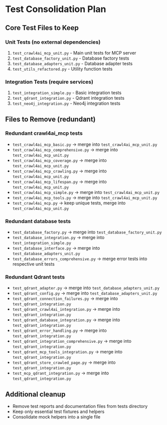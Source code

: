 # Test Consolidation Plan

## Core Test Files to Keep

### Unit Tests (no external dependencies)
1. `test_crawl4ai_mcp_unit.py` - Main unit tests for MCP server
2. `test_database_factory_unit.py` - Database factory tests
3. `test_database_adapters_unit.py` - Database adapter tests
4. `test_utils_refactored.py` - Utility function tests

### Integration Tests (require services)
1. `test_integration_simple.py` - Basic integration tests
2. `test_qdrant_integration.py` - Qdrant integration tests
3. `test_neo4j_integration.py` - Neo4j integration tests

## Files to Remove (redundant)

### Redundant crawl4ai_mcp tests
- `test_crawl4ai_mcp_basic.py` → merge into `test_crawl4ai_mcp_unit.py`
- `test_crawl4ai_mcp_comprehensive.py` → merge into `test_crawl4ai_mcp_unit.py`
- `test_crawl4ai_mcp_coverage.py` → merge into `test_crawl4ai_mcp_unit.py`
- `test_crawl4ai_mcp_crawling.py` → merge into `test_crawl4ai_mcp_unit.py`
- `test_crawl4ai_mcp_lifespan.py` → merge into `test_crawl4ai_mcp_unit.py`
- `test_crawl4ai_mcp_simple.py` → merge into `test_crawl4ai_mcp_unit.py`
- `test_crawl4ai_mcp_tools.py` → merge into `test_crawl4ai_mcp_unit.py`
- `test_crawl4ai_mcp.py` → keep unique tests, merge into `test_crawl4ai_mcp_unit.py`

### Redundant database tests
- `test_database_factory.py` → merge into `test_database_factory_unit.py`
- `test_database_integration.py` → merge into `test_integration_simple.py`
- `test_database_interface.py` → merge into `test_database_adapters_unit.py`
- `test_database_errors_comprehensive.py` → merge error tests into respective unit tests

### Redundant Qdrant tests
- `test_qdrant_adapter.py` → merge into `test_database_adapters_unit.py`
- `test_qdrant_config.py` → merge into `test_database_adapters_unit.py`
- `test_qdrant_connection_failures.py` → merge into `test_qdrant_integration.py`
- `test_qdrant_crawl4ai_integration.py` → merge into `test_qdrant_integration.py`
- `test_qdrant_database_integration.py` → merge into `test_qdrant_integration.py`
- `test_qdrant_error_handling.py` → merge into `test_qdrant_integration.py`
- `test_qdrant_integration_comprehensive.py` → merge into `test_qdrant_integration.py`
- `test_qdrant_mcp_tools_integration.py` → merge into `test_qdrant_integration.py`
- `test_qdrant_store_crawled_page.py` → merge into `test_qdrant_integration.py`
- `test_mcp_qdrant_integration.py` → merge into `test_qdrant_integration.py`

## Additional cleanup
- Remove test reports and documentation files from tests directory
- Keep only essential test fixtures and helpers
- Consolidate mock helpers into a single file